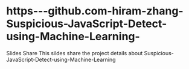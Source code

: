 # https---github.com-hiram-zhang-Suspicious-JavaScript-Detect-using-Machine-Learning-
Slides Share
This sildes share the project details about Suspicious-JavaScript-Detect-using-Machine-Learning
